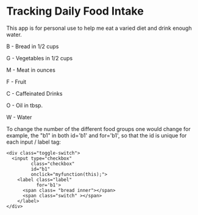 # Tracking Daily Food Intake

This app is for personal use to help me eat a varied diet and
drink enough water.

B - Bread in 1/2 cups

G - Vegetables in 1/2 cups

M - Meat in ounces

F - Fruit

C - Caffeinated Drinks

O - Oil in tbsp.

W - Water

To change the number of the different food groups one would change for
example, the "b1" in both id='b1' and for='b1', so that the id is unique
for
each input / label tag:

```
<div class="toggle-switch">
  <input type="checkbox"
         class="checkbox"
         id="b1"
         onclick="myfunction(this);">
    <label class="label"
           for='b1'>
      <span class= "bread inner"></span>
      <span class="switch" ></span>
    </label>
</div>

```
